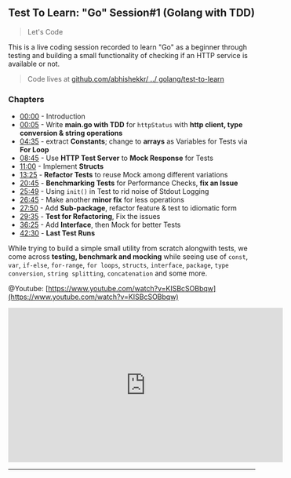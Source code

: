 
## Test To Learn: "Go" Session#1 (Golang with TDD)

> Let's Code


This is a live coding session recorded to learn "Go" as a beginner through testing and building a small functionality of checking if an HTTP service is available or not.

> Code lives at [github.com/abhishekkr/ ../ golang/test-to-learn](https://github.com/abhishekkr/tutorials_as_code/tree/master/talks-articles/languages-n-runtimes/golang/test-to-learn)

### Chapters

* [00:00](https://www.youtube.com/watch?v=KISBcSOBbqw&t=0s) -  Introduction
* [00:05](https://www.youtube.com/watch?v=KISBcSOBbqw&t=5s) - Write **main.go with TDD** for `httpStatus` with **http client, type conversion & string operations**
* [04:35](https://www.youtube.com/watch?v=KISBcSOBbqw&t=275s) - extract **Constants**; change to **arrays** as Variables for Tests via **For Loop**
* [08:45](https://www.youtube.com/watch?v=KISBcSOBbqw&t=525s) - Use **HTTP Test Server** to **Mock Response** for Tests
* [11:00](https://www.youtube.com/watch?v=KISBcSOBbqw&t=660s) - Implement **Structs**
* [13:25](https://www.youtube.com/watch?v=KISBcSOBbqw&t=805s) - **Refactor Tests** to reuse Mock among different variations
* [20:45](https://www.youtube.com/watch?v=KISBcSOBbqw&t=1245s) - **Benchmarking Tests** for Performance Checks, **fix an Issue**
* [25:49](https://www.youtube.com/watch?v=KISBcSOBbqw&t=1549s) - Using `init()` in Test to rid noise of Stdout Logging
* [26:45](https://www.youtube.com/watch?v=KISBcSOBbqw&t=1605s) - Make another **minor fix** for less operations
* [27:50](https://www.youtube.com/watch?v=KISBcSOBbqw&t=1670s) - Add **Sub-package**, refactor feature &  test to idiomatic form
* [29:35](https://www.youtube.com/watch?v=KISBcSOBbqw&t=1775s) - **Test for Refactoring**, Fix the issues
* [36:25](https://www.youtube.com/watch?v=KISBcSOBbqw&t=2185s) - Add **Interface**, then Mock for better Tests
* [42:30](https://www.youtube.com/watch?v=KISBcSOBbqw&t=2550s) - **Last Test Runs**


While trying to build a simple small utility from scratch alongwith tests, we come across **testing, benchmark and mocking** while seeing use of `const`, `var`, `if-else`, `for-range`, `for loops`, `structs`, `interface`, `package`, `type conversion`, `string splitting`, `concatenation` and some more.


@Youtube: [https://www.youtube.com/watch?v=KISBcSOBbqw](https://www.youtube.com/watch?v=KISBcSOBbqw)

<iframe width="560" height="315" src="https://www.youtube.com/embed/KISBcSOBbqw" title="YouTube video player" frameborder="0" allow="accelerometer; autoplay; clipboard-write; encrypted-media; gyroscope; picture-in-picture" allowfullscreen></iframe>

---
